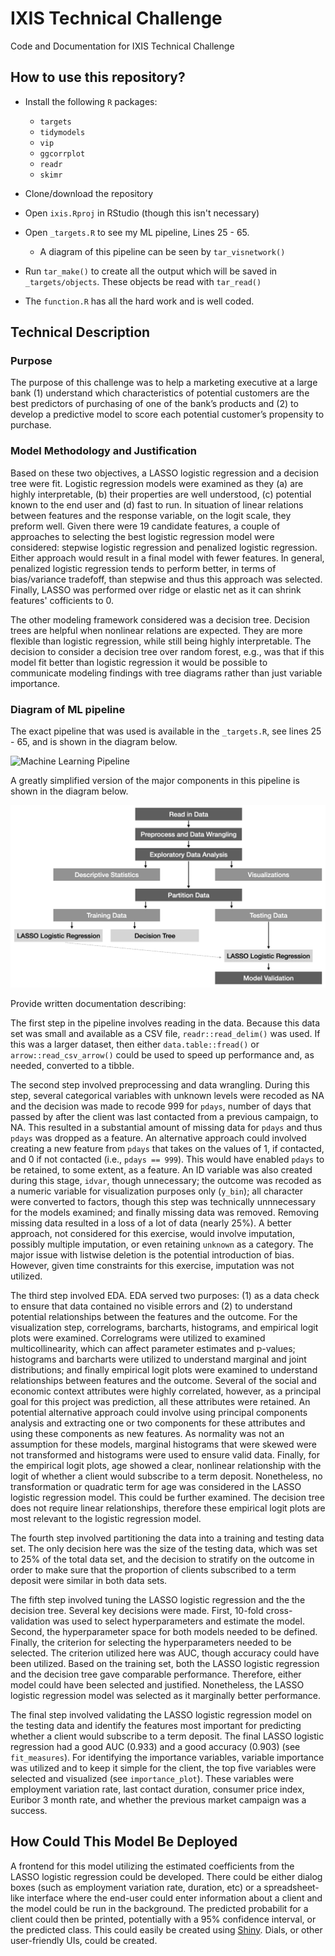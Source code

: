 # IXIS Technical Challenge
 Code and Documentation for IXIS Technical Challenge

## How to use this repository?
* Install the following `R` packages:
  - `targets`
  - `tidymodels`
  - `vip`
  - `ggcorrplot`
  - `readr`
  - `skimr`
 
* Clone/download the repository

* Open `ixis.Rproj` in RStudio (though this isn't necessary)

* Open `_targets.R` to see my ML pipeline, Lines 25 - 65.
  - A diagram of this pipeline can be seen by `tar_visnetwork()`
    
* Run `tar_make()` to create all the output which will be saved in `_targets/objects`. These objects be read with `tar_read()` 

* The `function.R` has all the hard work and is well coded.

## Technical Description

### Purpose
The purpose of this challenge was to help a marketing executive at a large bank (1) understand which characteristics of potential customers are the best predictors of purchasing of one of the bank’s products and (2) to develop a predictive model to score each potential customer’s propensity to purchase. 

### Model Methodology and Justification
Based on these two objectives, a LASSO logistic regression and a decision tree were fit. Logistic regression models were examined as they (a) are highly interpretable, (b) their properties are well understood, (c) potential known to the end user and (d) fast to run. In situation of linear relations between features and the response variable, on the logit scale, they preform well. Given there were 19 candidate features, a couple of approaches to selecting the best logistic regression model were considered: stepwise logistic regression and penalized logistic regression. Either approach would result in a final model with fewer features. In general, penalized logistic regression tends to perform better, in terms of bias/variance tradefoff, than stepwise and thus this approach was selected. Finally, LASSO was performed over ridge or elastic net as it can shrink features' cofficients to 0. 

The other modeling framework considered was a decision tree. Decision trees are helpful when nonlinear relations are expected. They are more flexible than logistic regression, while still being highly interpretable. The decision to consider a decision tree over random forest, e.g., was that if this model fit better than logistic regression it would be possible to communicate modeling findings with tree diagrams rather than just variable importance. 

### Diagram of ML pipeline

The exact pipeline that was used is available in the `_targets.R`, see lines 25 - 65, and is shown in the diagram below.

![Machine Learning Pipeline](ml_pipeline.png)

A greatly simplified version of the major components in this pipeline is shown in the diagram below.

![Simplified Pipeline](simplified_pipeline.png)

Provide written documentation describing:

The first step in the pipeline involves reading in the data. Because this data set was small and available as a CSV file, `readr::read_delim()` was used. If this was a larger dataset, then either `data.table::fread()` or `arrow::read_csv_arrow()` could be used to speed up performance and, as needed, converted to a tibble.

The second step involved preprocessing and data wrangling. During this step, several categorical variables with unknown levels were recoded as NA and the decision was made to recode 999 for `pdays`, number of days that passed by after the client was last contacted from a previous campaign, to NA. This resulted in a substantial amount of missing data for `pdays` and thus `pdays` was dropped as a feature. An alternative approach could involved creating a new feature from `pdays` that takes on the values of 1, if contacted, and 0 if not contacted (i.e., `pdays == 999`). This would have enabled `pdays` to be retained, to some extent, as a feature. An ID variable was also created during this stage, `idvar`, though unnecessary; the outcome was recoded as a numeric variable for visualization purposes only (`y_bin`); all character were converted to factors, though this step was technically unnnecessary for the models examined; and finally missing data was removed. Removing missing data resulted in a loss of a lot of data (nearly 25%). A better approach, not considered for this exercise, would involve imputation, possibly multiple imputation, or even retaining `unknown` as a category. The major issue with listwise deletion is the potential introduction of bias. However, given time constraints for this exercise, imputation was not utilized.   

The third step involved EDA. EDA served two purposes: (1) as a data check to ensure that data contained no visible errors and (2) to understand potential relationships between the features and the outcome. For the visualization step, correlograms, barcharts, histograms, and empirical logit plots were examined. Correlograms were utilized to examined multicollinearity, which can affect parameter estimates and p-values; histograms and barcharts were utilized to understand marginal and joint distributions; and finally empirical logit plots were examined to understand relationships between features and the outcome. Several of the social and economic context attributes were highly correlated, however, as a principal goal for this project was prediction, all these attributes were retained. An potential alternative approach could involve using principal components analysis and extracting one or two components for these attributes and using these components as new features. As normality was not an assumption for these models, marginal histograms that were skewed were not transformed and histograms were used to ensure valid data. Finally, for the empirical logit plots, age showed a clear, nonlinear relationship with the logit of whether a client would subscribe to a term deposit. Nonetheless, no transformation or quadratic term for age was considered in the LASSO logistic regression model. This could be further examined. The decision tree does not require linear relationships, therefore these empirical logit plots are most relevant to the logistic regression model. 

The fourth step involved partitioning the data into a training and testing data set. The only decision here was the size of the testing data, which was set to 25% of the total data set, and the decision to stratify on the outcome in order to make sure that the proportion of clients subscribed to a term deposit were similar in both data sets.

The fifth step involved tuning the LASSO logistic regression and the the decision tree. Several key decisions were made. First, 10-fold cross-validation was used to select hyperparameters and estimate the model. Second, the hyperparameter space for both models needed to be defined. Finally, the criterion for selecting the hyperparameters needed to be selected. The criterion utilized here was AUC, though accuracy could have been utilized. Based on the training set, both the LASSO logistic regression and the decision tree gave comparable performance. Therefore, either model could have been selected and justified. Nonetheless, the LASSO logistic regression model was selected as it marginally better performance.

The final step involved validating the LASSO logistic regression model on the testing data and identify the features most important for predicting whether a client would subscribe to a term deposit. The final LASSO logistic regression had a good AUC (0.933) and a good accuracy (0.903) (see `fit_measures`). For identifying the importance variables, variable importance was utilized and to keep it simple for the client, the top five variables were selected and visualized (see `importance_plot`). These variables were employment variation rate, last contact duration, consumer price index, Euribor 3 month rate, and whether the previous market campaign was a success. 

## How Could This Model Be Deployed

A frontend for this model utilizing the estimated coefficients from the LASSO logistic regression could be developed. There could be either dialog boxes (such as employment variation rate, duration, etc) or a spreadsheet-like interface where the end-user could enter information about a client and the model could be run in the background. The predicted probabilit for a client could then be printed, potentially with a 95% confidence interval, or the predicted class. This could easily be created using [Shiny](https://shiny.rstudio.com/). Dials, or other user-friendly UIs, could be created.   